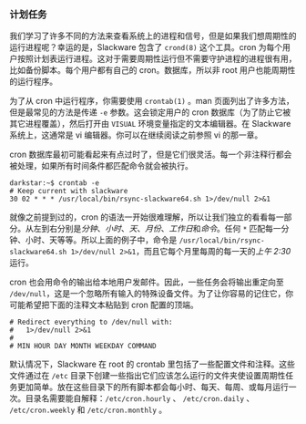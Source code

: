 ### 计划任务

我们学习了许多不同的方法来查看系统上的进程和信号，但是如果我们想周期性的运行进程呢？幸运的是，Slackware 包含了 `crond(8)` 这个工具。cron 为每个用户按照计划表运行进程。这对于需要周期性运行但不需要守护进程的进程很有用，比如备份脚本。每个用户都有自己的 cron。数据库，所以非 root 用户也能周期性的运行程序。

为了从 cron 中运行程序，你需要使用 `crontab(1)` 。man 页面列出了许多方法，但是最常见的方法是传递 `-e` 参数。这会锁定用户的 cron 数据库（为了防止它被其它进程覆盖），然后打开由 `VISUAL` 环境变量指定的文本编辑器。在 Slackware 系统上，这通常是 vi 编辑器。你可以在继续阅读之前参照 vi 的那一章。

cron 数据库最初可能看起来有点过时了，但是它们很灵活。每一个非注释行都会被处理，如果所有时间条件都匹配命令就会被执行。

```
darkstar:~$ crontab -e
# Keep current with slackware
30 02 * * * /usr/local/bin/rsync-slackware64.sh 1>/dev/null 2>&1
```

就像之前提到过的，cron 的语法一开始很难理解，所以让我们独立的看看每一部分。从左到右分别是*分钟*、_小时_、_天_、_月份_、*工作日*和*命令*。任何 `*` 匹配每一分钟、小时、天等等。所以上面的例子中，命令是 `/usr/local/bin/rsync-slackware64.sh 1>/dev/null 2>&1`，而且它每个月里每周的每一天的*上午 2:30*运行。

cron 也会用命令的输出给本地用户发邮件。因此，一些任务会将输出重定向至 `/dev/null`，这是一个忽略所有输入的特殊设备文件。为了让你容易的记住它，你可能希望把下面的注释文本粘贴到 cron 配置的顶端。

```
# Redirect everything to /dev/null with:
#   1>/dev/null 2>&1
#
# MIN HOUR DAY MONTH WEEKDAY COMMAND
```

默认情况下，Slackware 在 root 的 crontab 里包括了一些配置文件和注释。这些文件通过在 `/etc` 目录下创建一些指出它们应该怎么运行的文件夹使设置周期性任务更加简单。放在这些目录下的所有脚本都会每小时、每天、每周、或每月运行一次。目录名需要能自解释：`/etc/cron.hourly` 、 `/etc/cron.daily` 、 `/etc/cron.weekly` 和 `/etc/cron.monthly` 。
